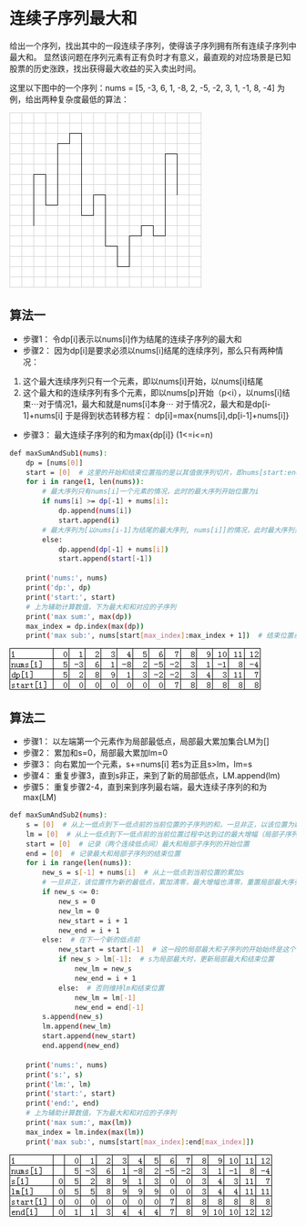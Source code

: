 # 连续子序列最大和

给出一个序列，找出其中的一段连续子序列，使得该子序列拥有所有连续子序列中最大和。
显然该问题在序列元素有正有负时才有意义，最直观的对应场景是已知股票的历史涨跌，找出获得最大收益的买入卖出时间。

这里以下图中的一个序列：nums = [5, -3, 6, 1, -8, 2, -5, -2, 3, 1, -1, 8, -4] 为例，给出两种复杂度最低的算法：

![](https://github.com/meowmiji/subseries-max-sum/blob/master/images/series.png)

## 算法一

- 步骤1：
令dp[i]表示以nums[i]作为结尾的连续子序列的最大和
- 步骤2：
因为dp[i]是要求必须以nums[i]结尾的连续序列，那么只有两种情况：
1. 这个最大连续序列只有一个元素，即以nums[i]开始，以nums[i]结尾
2. 这个最大和的连续序列有多个元素，即以nums[p]开始（p<i），以nums[i]结束⋅⋅⋅对于情况1，最大和就是nums[i]本身⋅⋅⋅
对于情况2，最大和是dp[i-1]+nums[i]
于是得到状态转移方程：
dp[i]=max{nums[i],dp[i-1]+nums[i]}
- 步骤3：
最大连续子序列的和为max{dp[i]} (1<=i<=n)

```bash
def maxSumAndSub1(nums):
    dp = [nums[0]]
    start = [0]  # 这里的开始和结束位置指的是以其值做序列切片，即nums[start:end]
    for i in range(1, len(nums)):
        # 最大序列只有nums[i]一个元素的情况，此时的最大序列开始位置为i
        if nums[i] >= dp[-1] + nums[i]:
            dp.append(nums[i])
            start.append(i)
        # 最大序列为[以nums[i-1]为结尾的最大序列, nums[i]]的情况，此时最大序列开始位置与上一最大序列开始位置保持不变
        else:
            dp.append(dp[-1] + nums[i])
            start.append(start[-1])

    print('nums:', nums)
    print('dp:', dp)
    print('start:', start)
    # 上为辅助计算数值，下为最大和和对应的子序列
    print('max sum:', max(dp))
    max_index = dp.index(max(dp))
    print('max sub:', nums[start[max_index]:max_index + 1])  # 结束位置永远是i+1，由dp的定义决定
```

![](https://github.com/meowmiji/subseries-max-sum/blob/master/images/method_1_illustration.png)   

## 算法二

- 步骤1：
以左端第一个元素作为局部最低点，局部最大累加集合LM为[]
- 步骤2：
累加和s=0，局部最大累加lm=0
- 步骤3：
向右累加一个元素，s+=nums[i]
若s为正且s>lm，lm=s
- 步骤4：
重复步骤3，直到s非正，来到了新的局部低点，LM.append(lm)
- 步骤5：
重复步骤2-4，直到来到序列最右端，最大连续子序列的和为max(LM)

```bash
def maxSumAndSub2(nums):
    s = [0]  # 从上一低点到下一低点前的当前位置的子序列的和，一旦非正，以该位置为新的低点，同时s归零
    lm = [0]  # 从上一低点到下一低点前的当前位置过程中达到过的最大增幅（局部子序列和），local maximum
    start = [0]  # 记录（两个连续低点间）最大和局部子序列的开始位置
    end = [0]  # 记录最大和局部子序列的结束位置
    for i in range(len(nums)):
        new_s = s[-1] + nums[i]  # 从上一低点到当前位置的累加s
        # 一旦非正，该位置作为新的最低点，累加清零，最大增幅也清零，重置局部最大序列开始结束位置
        if new_s <= 0:
            new_s = 0
            new_lm = 0
            new_start = i + 1
            new_end = i + 1
        else:  # 在下一个新的低点前
            new_start = start[-1]  # 这一段的局部最大和子序列的开始始终是这个低点
            if new_s > lm[-1]:  # s为局部最大时，更新局部最大和结束位置
                new_lm = new_s
                new_end = i + 1
            else:  # 否则维持lm和结束位置
                new_lm = lm[-1]
                new_end = end[-1]
        s.append(new_s)
        lm.append(new_lm)
        start.append(new_start)
        end.append(new_end)

    print('nums:', nums)
    print('s:', s)
    print('lm:', lm)
    print('start:', start)
    print('end:', end)
    # 上为辅助计算数值，下为最大和和对应的子序列
    print('max sum:', max(lm))
    max_index = lm.index(max(lm))
    print('max sub:', nums[start[max_index]:end[max_index]])
```

![](https://github.com/meowmiji/subseries-max-sum/blob/master/images/method_2_illustration.png)
